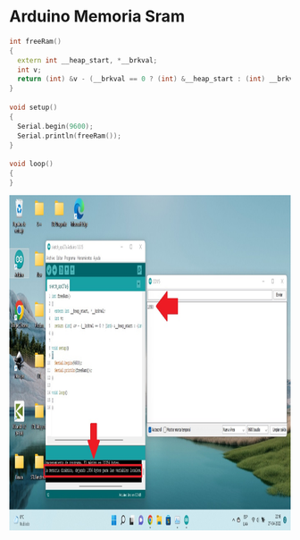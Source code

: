 # Arduino Memoria Sram

```c++
int freeRam()
{
  extern int __heap_start, *__brkval;
  int v;
  return (int) &v - (__brkval == 0 ? (int) &__heap_start : (int) __brkval);
}

void setup()
{
  Serial.begin(9600);
  Serial.println(freeRam());
}

void loop()
{
}
```

<img src="https://github.com/IDiegoUlises/Arduino-Memoria-Sram/blob/main/Images/Son-Diferentes.jpg" width="1000" height="600" />
